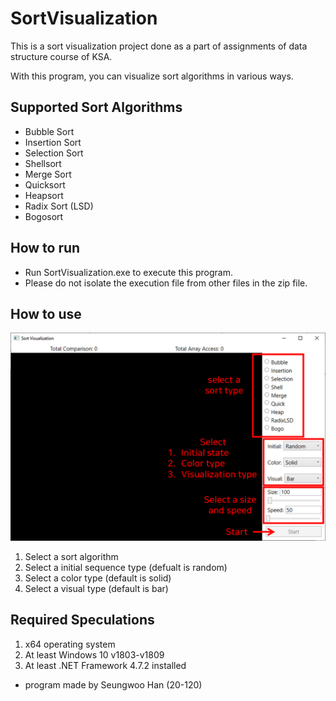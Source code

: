 # SortVisualization

This is a sort visualization project done as a part of assignments of data structure course of KSA.

With this program, you can visualize sort algorithms in various ways.

## Supported Sort Algorithms
- Bubble Sort
- Insertion Sort
- Selection Sort
- Shellsort
- Merge Sort
- Quicksort
- Heapsort
- Radix Sort (LSD)
- Bogosort

## How to run
* Run SortVisualization.exe to execute this program.
* Please do not isolate the execution file from other files in the zip file.

## How to use
![alt text](https://github.com/A-H4NU/SortVisualization/blob/master/SortVisualization/Sort%20Visualization%20Tutorial.png?raw=true)
1. Select a sort algorithm
2. Select a initial sequence type (defualt is random)
3. Select a color type (default is solid)
4. Select a visual type (default is bar)

## Required Speculations
1. x64 operating system
2. At least Windows 10 v1803-v1809
3. At least .NET Framework 4.7.2 installed

- program made by Seungwoo Han (20-120)
